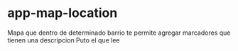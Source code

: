 # app-map-location
Mapa que dentro de determinado barrio te permite agregar marcadores que tienen una descripcion
Puto el que lee

